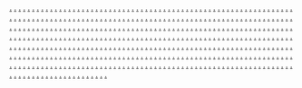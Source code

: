 <a href="https://optimizebandmarketingssc.weebly.com/">.</a>
<a href="https://makeinteractivemarketing1254.weebly.com/">.</a>
<a href="https://makeinteractivemarketing1246.weebly.com/">.</a>
<a href="https://makeinteractivemarketing1238.weebly.com/">.</a>
<a href="https://makeinteractivemarketing1230.weebly.com/">.</a>
<a href="https://makeinteractivemarketing1222.weebly.com/">.</a>
<a href="https://makeinteractivemarketing1214.weebly.com/">.</a>
<a href="https://makeinteractivemarketing1206.weebly.com/">.</a>
<a href="https://makeinteractivemarketing1198.weebly.com/">.</a>
<a href="https://makeinteractivemarketing1190.weebly.com/">.</a>
<a href="https://makeinteractivemarketing1189.weebly.com/">.</a>
<a href="https://rackismmarketingssc.weebly.com/">.</a>
<a href="https://makeinteractivemarketing1261.weebly.com/">.</a>
<a href="https://makeinteractivemarketing1247.weebly.com/">.</a>
<a href="https://makeinteractivemarketing1239.weebly.com/">.</a>
<a href="https://makeinteractivemarketing1231.weebly.com/">.</a>
<a href="https://makeinteractivemarketing1223.weebly.com/">.</a>
<a href="https://makeinteractivemarketing1220.weebly.com/">.</a>
<a href="https://makeinteractivemarketing1207.weebly.com/">.</a>
<a href="https://makeinteractivemarketing1199.weebly.com/">.</a>
<a href="https://makeinteractivemarketing1193.weebly.com/">.</a>
<a href="https://makeinteractivemarketing1182.weebly.com/">.</a>
<a href="https://ppcfuelmarketingssc.weebly.com/">.</a>
<a href="https://makeinteractivemarketing1180.weebly.com/">.</a>
<a href="https://makeinteractivemarketing1168.weebly.com/">.</a>
<a href="https://makeinteractivemarketing1163.weebly.com/">.</a>
<a href="https://makeinteractivemarketing1155.weebly.com/">.</a>
<a href="https://makeinteractivemarketing1147.weebly.com/">.</a>
<a href="https://makeinteractivemarketing1139.weebly.com/">.</a>
<a href="https://makeinteractivemarketing1131.weebly.com/">.</a>
<a href="https://makeinteractivemarketing1122.weebly.com/">.</a>
<a href="https://makeinteractivemarketing1115.weebly.com/">.</a>
<a href="https://makeinteractivemarketing1105.weebly.com/">.</a>
<a href="https://adssagamarketingssc.weebly.com/">.</a>
<a href="https://makeinteractivemarketing1181.weebly.com/">.</a>
<a href="https://makeinteractivemarketing1169.weebly.com/">.</a>
<a href="https://makeinteractivemarketing1164.weebly.com/">.</a>
<a href="https://makeinteractivemarketing1156.weebly.com/">.</a>
<a href="https://makeinteractivemarketing1148.weebly.com/">.</a>
<a href="https://makeinteractivemarketing1140.weebly.com/">.</a>
<a href="https://makeinteractivemarketing1132.weebly.com/">.</a>
<a href="https://makeinteractivemarketing1123.weebly.com/">.</a>
<a href="https://makeinteractivemarketing1116.weebly.com/">.</a>
<a href="https://makeinteractivemarketing1106.weebly.com/">.</a>
<a href="https://affiliateoffermarketingssc.weebly.com/">.</a>
<a href="https://makeinteractivemarketing1259.weebly.com/">.</a>
<a href="https://makeinteractivemarketing1252.weebly.com/">.</a>
<a href="https://makeinteractivemarketing1244.weebly.com/">.</a>
<a href="https://makeinteractivemarketing1236.weebly.com/">.</a>
<a href="https://makeinteractivemarketing1228.weebly.com/">.</a>
<a href="https://makeinteractivemarketing1216.weebly.com/">.</a>
<a href="https://makeinteractivemarketing1212.weebly.com/">.</a>
<a href="https://makeinteractivemarketing1204.weebly.com/">.</a>
<a href="https://makeinteractivemarketing1196.weebly.com/">.</a>
<a href="https://makeinteractivemarketing1187.weebly.com/">.</a>
<a href="https://makenibblemarketingssc.weebly.com/">.</a>
<a href="https://makeinteractivemarketing1260.weebly.com/">.</a>
<a href="https://makeinteractivemarketing1253.weebly.com/">.</a>
<a href="https://makeinteractivemarketing1245.weebly.com/">.</a>
<a href="https://makeinteractivemarketing1237.weebly.com/">.</a>
<a href="https://makeinteractivemarketing1229.weebly.com/">.</a>
<a href="https://makeinteractivemarketing1219.weebly.com/">.</a>
<a href="https://makeinteractivemarketing1213.weebly.com/">.</a>
<a href="https://makeinteractivemarketing1205.weebly.com/">.</a>
<a href="https://makeinteractivemarketing1197.weebly.com/">.</a>
<a href="https://makeinteractivemarketing1188.weebly.com/">.</a>
<a href="https://optimizebandmarketingssc.weebly.com/">.</a>
<a href="https://makeinteractivemarketing1254.weebly.com/">.</a>
<a href="https://makeinteractivemarketing1246.weebly.com/">.</a>
<a href="https://makeinteractivemarketing1238.weebly.com/">.</a>
<a href="https://makeinteractivemarketing1230.weebly.com/">.</a>
<a href="https://makeinteractivemarketing1222.weebly.com/">.</a>
<a href="https://makeinteractivemarketing1214.weebly.com/">.</a>
<a href="https://makeinteractivemarketing1206.weebly.com/">.</a>
<a href="https://makeinteractivemarketing1198.weebly.com/">.</a>
<a href="https://makeinteractivemarketing1190.weebly.com/">.</a>
<a href="https://makeinteractivemarketing1189.weebly.com/">.</a>
<a href="https://rackismmarketingssc.weebly.com/">.</a>
<a href="https://makeinteractivemarketing1261.weebly.com/">.</a>
<a href="https://makeinteractivemarketing1247.weebly.com/">.</a>
<a href="https://makeinteractivemarketing1239.weebly.com/">.</a>
<a href="https://makeinteractivemarketing1231.weebly.com/">.</a>
<a href="https://makeinteractivemarketing1223.weebly.com/">.</a>
<a href="https://makeinteractivemarketing1220.weebly.com/">.</a>
<a href="https://makeinteractivemarketing1207.weebly.com/">.</a>
<a href="https://makeinteractivemarketing1199.weebly.com/">.</a>
<a href="https://makeinteractivemarketing1193.weebly.com/">.</a>
<a href="https://makeinteractivemarketing1182.weebly.com/">.</a>
<a href="https://optimizedockmarketingssc.weebly.com/">.</a>
<a href="https://makeinteractivemarketing1255.weebly.com/">.</a>
<a href="https://makeinteractivemarketing1248.weebly.com/">.</a>
<a href="https://makeinteractivemarketing1240.weebly.com/">.</a>
<a href="https://makeinteractivemarketing1232.weebly.com/">.</a>
<a href="https://makeinteractivemarketing1224.weebly.com/">.</a>
<a href="https://makeinteractivemarketing1215.weebly.com/">.</a>
<a href="https://makeinteractivemarketing1208.weebly.com/">.</a>
<a href="https://makeinteractivemarketing1201.weebly.com/">.</a>
<a href="https://makeinteractivemarketing1191.weebly.com/">.</a>
<a href="https://makeinteractivemarketing1189s.weebly.com/">.</a>
<a href="https://digitalplaymarketingssc.weebly.com/">.</a>
<a href="https://makeinteractivemarketing1256.weebly.com/">.</a>
<a href="https://makeinteractivemarketing1249.weebly.com/">.</a>
<a href="https://makeinteractivemarketing1241.weebly.com/">.</a>
<a href="https://makeinteractivemarketing1233.weebly.com/">.</a>
<a href="https://makeinteractivemarketing1225.weebly.com/">.</a>
<a href="https://makeinteractivemarketing1221.weebly.com/">.</a>
<a href="https://makeinteractivemarketing1209.weebly.com/">.</a>
<a href="https://makeinteractivemarketing1200.weebly.com/">.</a>
<a href="https://makeinteractivemarketing1192.weebly.com/">.</a>
<a href="https://makeinteractivemarketing1184.weebly.com/">.</a>
<a href="https://adsviewmarketingssc.weebly.com/">.</a>
<a href="https://makeinteractivemarketing1257.weebly.com/">.</a>
<a href="https://makeinteractivemarketing1250.weebly.com/">.</a>
<a href="https://makeinteractivemarketing1242.weebly.com/">.</a>
<a href="https://makeinteractivemarketing1234.weebly.com/">.</a>
<a href="https://makeinteractivemarketing1226.weebly.com/">.</a>
<a href="https://makeinteractivemarketing121.weebly.com/">.</a>
<a href="https://makeinteractivemarketing1210.weebly.com/">.</a>
<a href="https://makeinteractivemarketing1202.weebly.com/">.</a>
<a href="https://makeinteractivemarketing1194.weebly.com/">.</a>
<a href="https://makeinteractivemarketing1185.weebly.com/">.</a>
<a href="https://codeworkmarketingssc.weebly.com/">.</a>
<a href="https://makeinteractivemarketing1258.weebly.com/">.</a>
<a href="https://makeinteractivemarketing1251.weebly.com/">.</a>
<a href="https://makeinteractivemarketing1243.weebly.com/">.</a>
<a href="https://makeinteractivemarketing1235.weebly.com/">.</a>
<a href="https://makeinteractivemarketing1227.weebly.com/">.</a>
<a href="https://makeinteractivemarketing1218.weebly.com/">.</a>
<a href="https://makeinteractivemarketing1211.weebly.com/">.</a>
<a href="https://makeinteractivemarketing1203.weebly.com/">.</a>
<a href="https://makeinteractivemarketing1195.weebly.com/">.</a>
<a href="https://makeinteractivemarketing1186.weebly.com/">.</a>
<a href="https://makeinteractivemarketing688.weebly.com/">.</a>
<a href="https://makeinteractivemarketing724.weebly.com/">.</a>
<a href="https://makeinteractivemarketing716.weebly.com/">.</a>
<a href="https://makeinteractivemarketing708.weebly.com/">.</a>
<a href="https://makeinteractivemarketing700.weebly.com/">.</a>
<a href="https://makeinteractivemarketing692.weebly.com/">.</a>
<a href="https://makeinteractivemarketing680.weebly.com/">.</a>
<a href="https://makeinteractivemarketing726.weebly.com/">.</a>
<a href="https://makeinteractivemarketing718.weebly.com/">.</a>
<a href="https://makeinteractivemarketing710.weebly.com/">.</a>
<a href="https://makeinteractivemarketing702.weebly.com/">.</a>
<a href="https://makeinteractivemarketing694.weebly.com/">.</a>
<a href="https://makeinteractivemarketing672.weebly.com/">.</a>
<a href="https://makeinteractivemarketing728.weebly.com/">.</a>
<a href="https://makeinteractivemarketing720.weebly.com/">.</a>
<a href="https://makeinteractivemarketing712.weebly.com/">.</a>
<a href="https://makeinteractivemarketing704.weebly.com/">.</a>
<a href="https://makeinteractivemarketing697.weebly.com/">.</a>
<a href="https://makeinteractivemarketing664.weebly.com/">.</a>
<a href="https://makeinteractivemarketing730.weebly.com/">.</a>
<a href="https://makeinteractivemarketing721.weebly.com/">.</a>
<a href="https://makeinteractivemarketing714.weebly.com/">.</a>
<a href="https://makeinteractivemarketing706.weebly.com/">.</a>
<a href="https://makeinteractivemarketing695.weebly.com/">.</a>
<a href="https://makeinteractivemarketing656.weebly.com/">.</a>
<a href="https://makeinteractivemarketing809.weebly.com/">.</a>
<a href="https://makeinteractivemarketing801.weebly.com/">.</a>
<a href="https://makeinteractivemarketing793.weebly.com/">.</a>
<a href="https://makeinteractivemarketing785.weebly.com/">.</a>
<a href="https://makeinteractivemarketing777.weebly.com/">.</a>
<a href="https://makeinteractivemarketing648.weebly.com/">.</a>
<a href="https://makeinteractivemarketing640.weebly.com/">.</a>
<a href="https://makeinteractivemarketing632.weebly.com/">.</a>
<a href="https://makeinteractivemarketing624.weebly.com/">.</a>
<a href="https://makeinteractivemarketing616.weebly.com/">.</a>
<a href="https://makeinteractivemarketing689.weebly.com/">.</a>
<a href="https://makeinteractivemarketing725.weebly.com/">.</a>
<a href="https://makeinteractivemarketing717.weebly.com/">.</a>
<a href="https://makeinteractivemarketing709.weebly.com/">.</a>
<a href="https://makeinteractivemarketing701.weebly.com/">.</a>
<a href="https://makeinteractivemarketing693.weebly.com/">.</a>
<a href="https://makeinteractivemarketing681.weebly.com/">.</a>
<a href="https://makeinteractivemarketing727.weebly.com/">.</a>
<a href="https://makeinteractivemarketing719.weebly.com/">.</a>
<a href="https://makeinteractivemarketing711.weebly.com/">.</a>
<a href="https://makeinteractivemarketing703.weebly.com/">.</a>
<a href="https://makeinteractivemarketing699.weebly.com/">.</a>
<a href="https://makeinteractivemarketing673.weebly.com/">.</a>
<a href="https://makeinteractivemarketing729.weebly.com/">.</a>
<a href="https://makeinteractivemarketing723.weebly.com/">.</a>
<a href="https://makeinteractivemarketing713.weebly.com/">.</a>
<a href="https://makeinteractivemarketing705.weebly.com/">.</a>
<a href="https://makeinteractivemarketing698.weebly.com/">.</a>
<a href="https://makeinteractivemarketing665.weebly.com/">.</a>
<a href="https://makeinteractivemarketing731.weebly.com/">.</a>
<a href="https://makeinteractivemarketing722.weebly.com/">.</a>
<a href="https://makeinteractivemarketing715.weebly.com/">.</a>
<a href="https://makeinteractivemarketing707.weebly.com/">.</a>
<a href="https://makeinteractivemarketing696.weebly.com/">.</a>
<a href="https://makeinteractivemarketing657.weebly.com/">.</a>
<a href="https://makeinteractivemarketing810.weebly.com/">.</a>
<a href="https://makeinteractivemarketing802.weebly.com/">.</a>
<a href="https://makeinteractivemarketing794.weebly.com/">.</a>
<a href="https://makeinteractivemarketing786.weebly.com/">.</a>
<a href="https://makeinteractivemarketing778.weebly.com/">.</a>
<a href="https://makeinteractivemarketing649.weebly.com/">.</a>
<a href="https://makeinteractivemarketing641.weebly.com/">.</a>
<a href="https://makeinteractivemarketing633.weebly.com/">.</a>
<a href="https://makeinteractivemarketing625.weebly.com/">.</a>
<a href="https://makeinteractivemarketing617.weebly.com/">.</a>
<a href="https://makeinteractivemarketing690.weebly.com/">.</a>
<a href="https://makeinteractivemarketing764.weebly.com/">.</a>
<a href="https://makeinteractivemarketing756.weebly.com/">.</a>
<a href="https://makeinteractivemarketing748.weebly.com/">.</a>
<a href="https://makeinteractivemarketing740.weebly.com/">.</a>
<a href="https://makeinteractivemarketing732.weebly.com/">.</a>
<a href="https://makeinteractivemarketing682.weebly.com/">.</a>
<a href="https://makeinteractivemarketing766.weebly.com/">.</a>
<a href="https://makeinteractivemarketing758.weebly.com/">.</a>
<a href="https://makeinteractivemarketing750.weebly.com/">.</a>
<a href="https://makeinteractivemarketing742.weebly.com/">.</a>
<a href="https://makeinteractivemarketing734.weebly.com/">.</a>
<a href="https://makeinteractivemarketing674.weebly.com/">.</a>
<a href="https://makeinteractivemarketing768.weebly.com/">.</a>
<a href="https://makeinteractivemarketing760.weebly.com/">.</a>
<a href="https://makeinteractivemarketing752.weebly.com/">.</a>
<a href="https://makeinteractivemarketing744.weebly.com/">.</a>
<a href="https://makeinteractivemarketing736.weebly.com/">.</a>
<a href="https://makeinteractivemarketing666.weebly.com/">.</a>
<a href="https://makeinteractivemarketing770.weebly.com/">.</a>
<a href="https://makeinteractivemarketing762.weebly.com/">.</a>
<a href="https://makeinteractivemarketing754.weebly.com/">.</a>
<a href="https://makeinteractivemarketing746.weebly.com/">.</a>
<a href="https://makeinteractivemarketing738.weebly.com/">.</a>
<a href="https://makeinteractivemarketing658.weebly.com/">.</a>
<a href="https://makeinteractivemarketing811.weebly.com/">.</a>
<a href="https://makeinteractivemarketing803.weebly.com/">.</a>
<a href="https://makeinteractivemarketing795.weebly.com/">.</a>
<a href="https://makeinteractivemarketing787.weebly.com/">.</a>
<a href="https://makeinteractivemarketing779.weebly.com/">.</a>
<a href="https://makeinteractivemarketing650.weebly.com/">.</a>
<a href="https://makeinteractivemarketing642.weebly.com/">.</a>
<a href="https://makeinteractivemarketing634.weebly.com/">.</a>
<a href="https://makeinteractivemarketing626.weebly.com/">.</a>
<a href="https://makeinteractivemarketing618.weebly.com/">.</a>
<a href="https://makeinteractivemarketing691.weebly.com/">.</a>
<a href="https://makeinteractivemarketing765.weebly.com/">.</a>
<a href="https://makeinteractivemarketing757.weebly.com/">.</a>
<a href="https://makeinteractivemarketing749.weebly.com/">.</a>
<a href="https://makeinteractivemarketing741.weebly.com/">.</a>
<a href="https://makeinteractivemarketing733.weebly.com/">.</a>
<a href="https://makeinteractivemarketing683.weebly.com/">.</a>
<a href="https://makeinteractivemarketing767.weebly.com/">.</a>
<a href="https://makeinteractivemarketing759.weebly.com/">.</a>
<a href="https://makeinteractivemarketing751.weebly.com/">.</a>
<a href="https://makeinteractivemarketing743.weebly.com/">.</a>
<a href="https://makeinteractivemarketing735.weebly.com/">.</a>
<a href="https://makeinteractivemarketing675.weebly.com/">.</a>
<a href="https://makeinteractivemarketing769.weebly.com/">.</a>
<a href="https://makeinteractivemarketing761.weebly.com/">.</a>
<a href="https://makeinteractivemarketing753.weebly.com/">.</a>
<a href="https://makeinteractivemarketing745.weebly.com/">.</a>
<a href="https://makeinteractivemarketing737.weebly.com/">.</a>
<a href="https://makeinteractivemarketing667.weebly.com/">.</a>
<a href="https://makeinteractivemarketing771.weebly.com/">.</a>
<a href="https://makeinteractivemarketing763.weebly.com/">.</a>
<a href="https://makeinteractivemarketing755.weebly.com/">.</a>
<a href="https://makeinteractivemarketing747.weebly.com/">.</a>
<a href="https://makeinteractivemarketing739.weebly.com/">.</a>
<a href="https://makeinteractivemarketing659.weebly.com/">.</a>
<a href="https://makeinteractivemarketing812.weebly.com/">.</a>
<a href="https://makeinteractivemarketing804.weebly.com/">.</a>
<a href="https://makeinteractivemarketing796.weebly.com/">.</a>
<a href="https://makeinteractivemarketing788.weebly.com/">.</a>
<a href="https://makeinteractivemarketing780.weebly.com/">.</a>
<a href="https://makeinteractivemarketing651.weebly.com/">.</a>
<a href="https://makeinteractivemarketing643.weebly.com/">.</a>
<a href="https://makeinteractivemarketing635.weebly.com/">.</a>
<a href="https://makeinteractivemarketing627.weebly.com/">.</a>
<a href="https://makeinteractivemarketing619.weebly.com/">.</a>
<a href="https://rigentmarketing.weebly.com/">.</a>
<a href="https://searchbasemarketing.weebly.com/">.</a>
<a href="https://interactivestockmarketing.weebly.com/">.</a>
<a href="https://gearsnapmarketing.weebly.com/">.</a>
<a href="https://vectorgearmarketing.weebly.com/">.</a>
<a href="https://boxstoremarketing.weebly.com/">.</a>
<a href="https://technologiesleadermarketing.weebly.com/">.</a>
<a href="https://bitsicamarketing.weebly.com/">.</a>
<a href="https://biteablemarketing.weebly.com/">.</a>
<a href="https://technologiesprojectmarketing.weebly.com/">.</a>
<a href="https://waresgurumarketing.weebly.com/">.</a>
<a href="https://pixelsprintmarketing.weebly.com/">.</a>
<a href="https://bytesplaymarketing.weebly.com/">.</a>
<a href="https://brandingardmarketing.weebly.com/">.</a>
<a href="https://waresensemarketing.weebly.com/">.</a>
<a href="https://techideasmarketing.weebly.com/">.</a>
<a href="https://byteprojectmarketing.weebly.com/">.</a>
<a href="https://botpropertiesmarketing.weebly.com/">.</a>
<a href="https://marketingautomation2684.weebly.com/">.</a>
<a href="https://marketingautomation2676.weebly.com/">.</a>
<a href="https://marketingautomation2668.weebly.com/">.</a>
<a href="https://marketingautomation2661.weebly.com/">.</a>
<a href="https://marketingautomation2652.weebly.com/">.</a>
<a href="https://expertslogicmarketing.weebly.com/">.</a>
<a href="https://marketingautomation2687.weebly.com/">.</a>
<a href="https://marketingautomation2678.weebly.com/">.</a>
<a href="https://marketingautomation2671.weebly.com/">.</a>
<a href="https://marketingautomation2663.weebly.com/">.</a>
<a href="https://marketingautomation2655.weebly.com/">.</a>
<a href="https://warezprojectmarketingcybersafer.weebly.com/">.</a>
<a href="https://marketingautomation2686.weebly.com/">.</a>
<a href="https://marketingautomation2677.weebly.com/">.</a>
<a href="https://marketingautomation2670.weebly.com/">.</a>
<a href="https://marketingautomation2660.weebly.com/">.</a>
<a href="https://marketingautomation2654.weebly.com/">.</a>
<a href="https://communicationsiummarketing.weebly.com/">.</a>
<a href="https://marketingautomation2689.weebly.com/">.</a>
<a href="https://marketingautomation2681.weebly.com/">.</a>
<a href="https://marketingautomation2673.weebly.com/">.</a>
<a href="https://marketingautomation2665.weebly.com/">.</a>
<a href="https://marketingautomation2657.weebly.com/">.</a>
<a href="https://botpropertiesmarketing.weebly.com/">.</a>
<a href="https://pixelboostmarketing.weebly.com/">.</a>
<a href="https://cybersafermarketing.weebly.com/">.</a>
<a href="https://advertisingatlasmarketing.weebly.com/">.</a>
<a href="https://marketgurumarketing.weebly.com/">.</a>
<a href="https://viralvillagemarketing.weebly.com/">.</a>
<a href="https://truegearmarketing.weebly.com/">.</a>
<a href="https://targetvillagemarketing.weebly.com/">.</a>
<a href="https://cryptportmarketing.weebly.com/">.</a>
<a href="https://promotepassmarketing.weebly.com/">.</a>
<a href="https://growthboostmarketing.weebly.com/">.</a>
<a href="https://boxscanmarketing.weebly.com/">.</a>
<a href="https://corenetmarketing.weebly.com/">.</a>
<a href="https://adsscoutmarketing.weebly.com/">.</a>
<a href="https://bytesspacemarketing.weebly.com/">.</a>
<a href="https://revenuehillmarketing.weebly.com/">.</a>
<a href="https://bytescharmmarketing.weebly.com/">.</a>
<a href="https://relationsmostmarketing.weebly.com/">.</a>
<a href="https://marketingautomation2685.weebly.com/">.</a>
<a href="https://marketingautomation2679.weebly.com/">.</a>
<a href="https://marketingautomation2669.weebly.com/">.</a>
<a href="https://marketingautomation2662.weebly.com/">.</a>
<a href="https://marketingautomation2653.weebly.com/">.</a>
<a href="https://datamodemarketing.weebly.com/">.</a>
<a href="https://marketingautomation2688.weebly.com/">.</a>
<a href="https://marketingautomation2680.weebly.com/">.</a>
<a href="https://marketingautomation2672.weebly.com/">.</a>
<a href="https://marketingautomation2664.weebly.com/">.</a>
<a href="https://marketingautomation2656.weebly.com/">.</a>
<a href="https://551380472951418383.weebly.com/">.</a>
<a href="https://softscanmarketing3171.weebly.com/">.</a>
<a href="https://softscanmarketing3160.weebly.com/">.</a>
<a href="https://softscanmarketing3152.weebly.com/">.</a>
<a href="https://softscanmarketing3143.weebly.com/">.</a>
<a href="https://softscanmarketing3137.weebly.com/">.</a>
<a href="https://softscanmarketing2793.weebly.com/">.</a>
<a href="https://softscanmarketing3174.weebly.com/">.</a>
<a href="https://softscanmarketing3164.weebly.com/">.</a>
<a href="https://softscanmarketing3155.weebly.com/">.</a>
<a href="https://softscanmarketing3149.weebly.com/">.</a>
<a href="https://softscanmarketing3138.weebly.com/">.</a>
<a href="https://softscanmarketing2848.weebly.com/">.</a>
<a href="https://softscanmarketing2838.weebly.com/">.</a>
<a href="https://softscanmarketing2829.weebly.com/">.</a>
<a href="https://softscanmarketing2821.weebly.com/">.</a>
<a href="https://softscanmarketing2814.weebly.com/">.</a>
<a href="https://softscanmarketing2806.weebly.com/">.</a>
<a href="https://softscanmarketing2797.weebly.com/">.</a>
<a href="https://softscanmarketing2791.weebly.com/">.</a>
<a href="https://softscanmarketing2787.weebly.com/">.</a>
<a href="https://softscanmarketing2774.weebly.com/">.</a>
<a href="https://softscanmarketing2808.weebly.com/">.</a>
<a href="https://softscanmarketing3173.weebly.com/">.</a>
<a href="https://softscanmarketing3161.weebly.com/">.</a>
<a href="https://softscanmarketing3153.weebly.com/">.</a>
<a href="https://softscanmarketing3146.weebly.com/">.</a>
<a href="https://softscanmarketing3136.weebly.com/">.</a>
<a href="https://softscanmarketing2786.weebly.com/">.</a>
<a href="https://softscanmarketing3208.weebly.com/">.</a>
<a href="https://softscanmarketing320.weebly.com/">.</a>
<a href="https://softscanmarketing3192.weebly.com/">.</a>
<a href="https://softscanmarketing3184.weebly.com/">.</a>
<a href="https://softscanmarketing3177.weebly.com/">.</a>
<a href="https://softscanmarketing2850.weebly.com/">.</a>
<a href="https://softscanmarketing2837.weebly.com/">.</a>
<a href="https://softscanmarketing2830.weebly.com/">.</a>
<a href="https://softscanmarketing2823.weebly.com/">.</a>
<a href="https://softscanmarketing2798.weebly.com/">.</a>
<a href="https://softscanmarketing3170.weebly.com/">.</a>
<a href="https://softscanmarketing3163.weebly.com/">.</a>
<a href="https://softscanmarketing3154.weebly.com/">.</a>
<a href="https://softscanmarketing3147.weebly.com/">.</a>
<a href="https://softscanmarketing3139.weebly.com/">.</a>
<a href="https://softscanmarketing2775.weebly.com/">.</a>
<a href="https://softscanmarketing3210.weebly.com/">.</a>
<a href="https://2softscanmarketing3203.weebly.com/">.</a>
<a href="https://softscanmarketing3194.weebly.com/">.</a>
<a href="https://softscanmarketing3185.weebly.com/">.</a>
<a href="https://softscanmarketing3178.weebly.com/">.</a>
<a href="https://marketingautomation3282.weebly.com/">.</a>
<a href="https://marketingautomation3626.weebly.com/">.</a>
<a href="https://marketingautomation3641.weebly.com/">.</a>
<a href="https://marketingautomation3691.weebly.com/">.</a>
<a href="https://marketingautomation3635.weebly.com/">.</a>
<a href="https://marketingautomation3659.weebly.com/">.</a>
<a href="https://marketingautomation3242.weebly.com/">.</a>
<a href="https://marketingautomation3660.weebly.com/">.</a>
<a href="https://marketingautomation3636.weebly.com/">.</a>
<a href="https://marketingautomation3627.weebly.com/">.</a>
<a href="https://marketingautomation3644.weebly.com/">.</a>
<a href="https://marketingautomation3652.weebly.com/">.</a>
<a href="https://marketingautomation3283.weebly.com/">.</a>
<a href="https://marketingautomation3661.weebly.com/">.</a>
<a href="https://marketingautomation3685.weebly.com/">.</a>
<a href="https://marketingautomation3669.weebly.com/">.</a>
<a href="https://marketingautomation3645.weebly.com/">.</a>
<a href="https://marketingautomation3630.weebly.com/">.</a>
<a href="https://marketingautomation3299.weebly.com/">.</a>
<a href="https://marketingautomation3698.weebly.com/">.</a>
<a href="https://marketingautomation3689.weebly.com/">.</a>
<a href="https://marketingautomation3642.weebly.com/">.</a>
<a href="https://marketingautomation3665.weebly.com/">.</a>
<a href="https://marketingautomation3633.weebly.com/">.</a>
<a href="https://marketingautomation3258.weebly.com/">.</a>
<a href="https://marketingautomation3634.weebly.com/">.</a>
<a href="https://marketingautomation3643.weebly.com/">.</a>
<a href="https://marketingautomation3699.weebly.com/">.</a>
<a href="https://marketingautomation3690.weebly.com/">.</a>
<a href="https://marketingautomation3650.weebly.com/">.</a>
<a href="https://marketingautomation3300.weebly.com/">.</a>
<a href="https://marketingautomation3695.weebly.com/">.</a>
<a href="https://marketingautomation3639.weebly.com/">.</a>
<a href="https://marketingautomation3655.weebly.com/">.</a>
<a href="https://marketingautomation3671.weebly.com/">.</a>
<a href="https://marketingautomation3663.weebly.com/">.</a>
<a href="https://marketingautomation3259.weebly.com/">.</a>
<a href="https://marketingautomation3704.weebly.com/">.</a>
<a href="https://marketingautomation3640.weebly.com/">.</a>
<a href="https://marketingautomation3680.weebly.com/">.</a>
<a href="https://marketingautomation3687.weebly.com/">.</a>
<a href="https://marketingautomation3672.weebly.com/">.</a>
<a href="https://marketingautomation3274.weebly.com/">.</a>
<a href="https://marketingautomation3684.weebly.com/">.</a>
<a href="https://marketingautomation3692.weebly.com/">.</a>
<a href="https://marketingautomation3676.weebly.com/">.</a>
<a href="https://marketingautomation3700.weebly.com/">.</a>
<a href="https://marketingautomation3668.weebly.com/">.</a>
<a href="https://marketingautomation3234.weebly.com/">.</a>
<a href="https://marketingautomation3693.weebly.com/">.</a>
<a href="https://marketingautomation3677.weebly.com/">.</a>
<a href="https://marketingautomation3637.weebly.com/">.</a>
<a href="https://marketingautomation3701.weebly.com/">.</a>
<a href="https://marketingautomation3653.weebly.com/">.</a>
<a href="https://marketingautomation3275.weebly.com/">.</a>
<a href="https://marketingautomation3654.weebly.com/">.</a>
<a href="https://marketingautomation3688.weebly.com/">.</a>
<a href="https://marketingautomation3702.weebly.com/">.</a>
<a href="https://marketingautomation3647.weebly.com/">.</a>
<a href="https://marketingautomation3662.weebly.com/">.</a>
<a href="https://marketingautomation3289.weebly.com/">.</a>
<a href="https://marketingautomation3666.weebly.com/">.</a>
<a href="https://marketingautomation3682.weebly.com/">.</a>
<a href="https://marketingautomation3674.weebly.com/">.</a>
<a href="https://marketingautomation3628.weebly.com/">.</a>
<a href="https://marketingautomation3658.weebly.com/">.</a>
<a href="https://marketingautomation3250.weebly.com/">.</a>
<a href="https://marketingautomation3667.weebly.com/">.</a>
<a href="https://marketingautomation3675.weebly.com/">.</a>
<a href="https://marketingautomation3651.weebly.com/">.</a>
<a href="https://marketingautomation3697.weebly.com/">.</a>

